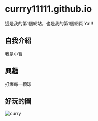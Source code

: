 # currry11111.github.io

這是我的第1個網站，也是我的第1個網頁 Ya!!!

## 自我介紹
我是小智

## 興趣
打爆每一顆球

## 好玩的圖
![curry](https://live.staticflickr.com/65535/50868406983_cd94e05677_c.jpg)
